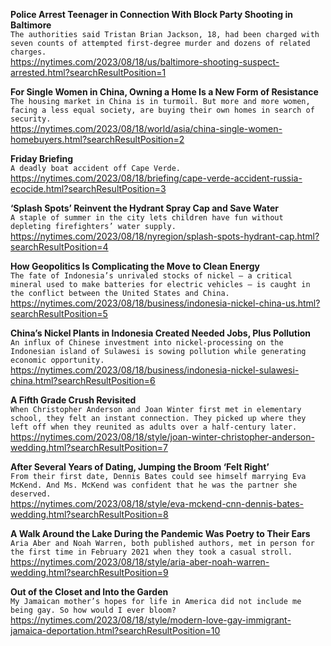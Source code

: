 **Police Arrest Teenager in Connection With Block Party Shooting in Baltimore**\
`The authorities said Tristan Brian Jackson, 18, had been charged with seven counts of attempted first-degree murder and dozens of related charges.`\
https://nytimes.com/2023/08/18/us/baltimore-shooting-suspect-arrested.html?searchResultPosition=1

**For Single Women in China, Owning a Home Is a New Form of Resistance**\
`The housing market in China is in turmoil. But more and more women, facing a less equal society, are buying their own homes in search of security.`\
https://nytimes.com/2023/08/18/world/asia/china-single-women-homebuyers.html?searchResultPosition=2

**Friday Briefing**\
`A deadly boat accident off Cape Verde.`\
https://nytimes.com/2023/08/18/briefing/cape-verde-accident-russia-ecocide.html?searchResultPosition=3

**‘Splash Spots’ Reinvent the Hydrant Spray Cap and Save Water**\
`A staple of summer in the city lets children have fun without depleting firefighters’ water supply.`\
https://nytimes.com/2023/08/18/nyregion/splash-spots-hydrant-cap.html?searchResultPosition=4

**How Geopolitics Is Complicating the Move to Clean Energy**\
`The fate of Indonesia’s unrivaled stocks of nickel — a critical mineral used to make batteries for electric vehicles — is caught in the conflict between the United States and China.`\
https://nytimes.com/2023/08/18/business/indonesia-nickel-china-us.html?searchResultPosition=5

**China’s Nickel Plants in Indonesia Created Needed Jobs, Plus Pollution**\
`An influx of Chinese investment into nickel-processing on the Indonesian island of Sulawesi is sowing pollution while generating economic opportunity.`\
https://nytimes.com/2023/08/18/business/indonesia-nickel-sulawesi-china.html?searchResultPosition=6

**A Fifth Grade Crush Revisited**\
`When Christopher Anderson and Joan Winter first met in elementary school, they felt an instant connection. They picked up where they left off when they reunited as adults over a half-century later.`\
https://nytimes.com/2023/08/18/style/joan-winter-christopher-anderson-wedding.html?searchResultPosition=7

**After Several Years of Dating, Jumping the Broom ‘Felt Right’**\
`From their first date, Dennis Bates could see himself marrying Eva McKend. And Ms. McKend was confident that he was the partner she deserved.`\
https://nytimes.com/2023/08/18/style/eva-mckend-cnn-dennis-bates-wedding.html?searchResultPosition=8

**A Walk Around the Lake During the Pandemic Was Poetry to Their Ears**\
`Aria Aber and Noah Warren, both published authors, met in person for the first time in February 2021 when they took a casual stroll.`\
https://nytimes.com/2023/08/18/style/aria-aber-noah-warren-wedding.html?searchResultPosition=9

**Out of the Closet and Into the Garden**\
`My Jamaican mother’s hopes for life in America did not include me being gay. So how would I ever bloom?`\
https://nytimes.com/2023/08/18/style/modern-love-gay-immigrant-jamaica-deportation.html?searchResultPosition=10

